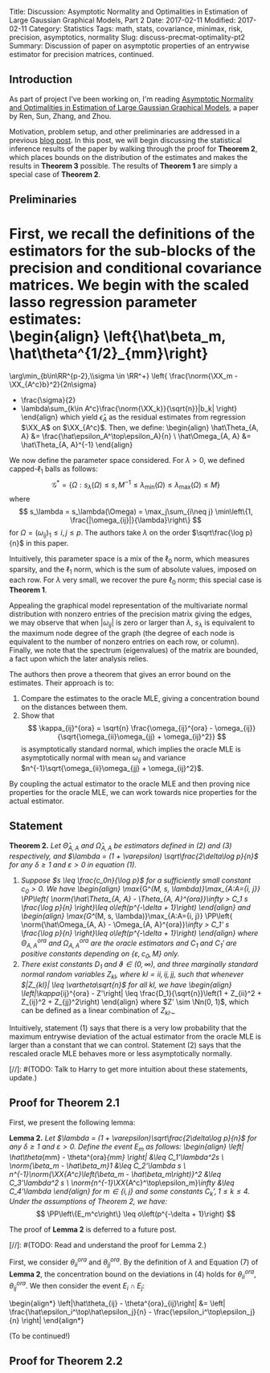 Title: Discussion: Asymptotic Normality and Optimalities in Estimation of Large Gaussian Graphical Models, Part 2
Date: 2017-02-11
Modified: 2017-02-11
Category: Statistics
Tags: math, stats, covariance, minimax, risk, precision, asymptotics, normality
Slug: discuss-precmat-optimality-pt2
Summary: Discussion of paper on asymptotic properties of an entrywise estimator for precision matrices, continued.
<div style="display:none">
    $$
    \newcommand{\norm}[1]{\left\lVert#1\right\rVert}
    \newcommand{\RR}{\mathbf{R}}
    \newcommand{\PP}{\mathbf{P}}
    \newcommand{\EE}{\mathbf{E}}
    \newcommand{\XX}{\mathbf{X}}
    \newcommand{\Nn}{\mathcal{N}}
    \{\Nn}{\mathcal{N}}
    \DeclareMathOperator{\var}{var}
    $$
</div>

## Introduction
As part of project I've been working on, I'm reading [Asymptotic Normality and
Optimalities in Estimation of Large Gaussian Graphical Models](
https://arxiv.org/abs/1309.6024), a paper by Ren, Sun, Zhang, and Zhou.

Motivation, problem setup, and other preliminaries are addressed in a previous
[blog post]({filename}discuss-precmat-optimality-pt1.md).  In this post, we
will begin discussing the statistical inference results of the paper by
walking through the proof for **Theorem 2**, which places bounds on the
distribution of the estimates and makes the results in **Theorem 3** possible.
The results of **Theorem 1** are simply a special case of **Theorem 2**.

## Preliminaries
First, we recall the definitions of the estimators for the sub-blocks of the
precision and conditional covariance matrices.  We begin with the scaled
lasso regression parameter estimates:  
\begin{align}
\left\{\hat\beta_m, \hat\theta^{1/2}_{mm}\right\}
=
\arg\min_{b\in\RR^{p-2},\\\sigma \in \RR^+}
\left\{
\frac{\norm{\XX_m - \XX_{A^c}b}^2}{2n\sigma}
+ \frac{\sigma}{2} 
+ \lambda\sum_{k\in A^c}\frac{\norm{\XX_k}}{\sqrt{n}}|b_k|
\right\}
\end{align}
which yield $\hat\epsilon_A$ as the residual estimates from regression $\XX_A$
on $\XX_{A^c}$.  Then, we define:
\begin{align}
\hat\Theta_{A, A}   &=  \frac{\hat\epsilon_A^\top\epsilon_A}{n} \\
\hat\Omega_{A, A}   &=  \hat\Theta_{A, A}^{-1}
\end{align}

We now define the parameter space considered.  For $\lambda > 0$, we
defined capped-$\ell_1$ balls as follows:
$$
\mathcal{G}^* = \left\{
\Omega: s_\lambda(\Omega) \leq s, M^{-1}
    \leq \lambda_\min(\Omega)
    \leq \lambda_\max(\Omega)
    \leq M
\right\}
$$
where
$$
s_\lambda = s_\lambda(\Omega) = \max_j\sum_{i\neq j}
\min\left\{1, \frac{|\omega_{ij}|}{\lambda}\right\}
$$
for $\Omega = (\omega_{ij})_1\leq i, j\leq p$.  The authors take $\lambda$
on the order $\sqrt\frac{\log p}{n}$ in this paper.

Intuitively, this parameter space is a mix of the $\ell_0$ norm, which
measures sparsity, and the $\ell_1$ norm, which is the sum of absolute
values, imposed on each row.  For $\lambda$ very small, we recover the pure
$\ell_0$ norm; this special case is **Theorem 1**.

Appealing the graphical model representation of the multivariate normal
distribution with nonzero entries of the precision matrix giving the edges,
we may observe that when $|\omega_{ij}|$ is zero or larger than $\lambda$, 
$s_\lambda$ is equivalent to the maximum node degree of the graph (the
degree of each node is equivalent to the number of nonzero entries on
each row, or column).  Finally, we note that the spectrum (eigenvalues) of
the matrix are bounded, a fact upon which the later analysis relies.

The authors then prove a theorem that gives an error bound on the estimates.
Their approach is to:

1.  Compare the estimates to the oracle MLE, giving a concentration bound
    on the distances between them.
2.  Show that
    $$
    \kappa_{ij}^{ora} = \sqrt{n}
    \frac{\omega_{ij}^{ora} - \omega_{ij}}
    {\sqrt{\omega_{ii}\omega_{jj} + \omega_{ij}^2}}
    $$
    is asymptotically standard normal, which implies the oracle MLE is
    asymptotically normal with mean $\omega_{ij}$ and variance
    $n^{-1}\sqrt{\omega_{ii}\omega_{jj} + \omega_{ij}^2}$.

By coupling the actual estimator to the oracle MLE and then proving nice
properties for the oracle MLE, we can work towards nice properties for
the actual estimator.

## Statement
**Theorem 2.** _Let $\hat\Theta_{A, A}$ and $\hat\Omega_{A, A}$ be estimators
defined in (2) and (3) respectively, and $\lambda = (1 + \varepsilon)
\sqrt\frac{2\delta\log p}{n}$ for any $\delta \geq 1$ and $\varepsilon > 0$
in equation (1)._

1.  _Suppose $s \leq \frac{c_0n}{\log p}$ for a sufficiently small constant
    $c_0 > 0$.  We have
    \begin{align}
    \max_{G^*(M, s, \lambda)}\max_{A:A=\{i, j\}}
    \PP\left\{
        \norm{\hat\Theta_{A, A} - \Theta_{A, A}^{ora}}_\infty
        > C_1 s \frac{\log p}{n}
    \right\}\leq o\left(p^{-\delta + 1}\right)
    \end{align}
    and
    \begin{align}
    \max_{G^*(M, s, \lambda)}\max_{A:A=\{i, j\}}
    \PP\left\{
        \norm{\hat\Omega_{A, A} - \Omega_{A, A}^{ora}}_\infty
        > C_1' s \frac{\log p}{n}
    \right\}\leq o\left(p^{-\delta + 1}\right)
    \end{align}
    where $\Theta^{ora}_{A, A}$ and $\Omega^{ora}_{A, A}$ are the oracle
    estimators and $C_1$ and $C_1'$ are positive constants depending on
    $\{\varepsilon, c_0, M\}$ only._
2.  _There exist constants $D_1$ and $\vartheta \in (0, \infty)$, and three
    marginally standard normal random variables $Z_{kl}$, where $kl = ii, ij,
    jj$, such that whenever $|Z_{kl}| \leq \vartheta\sqrt{n}$ for all $kl$,
    we have
    \begin{align}
    \left|\kappa_{ij}^{ora} - Z'\right|
    \leq
    \frac{D_1}{\sqrt{n}}\left(1 + Z_{ii}^2 + Z_{ij}^2 + Z_{jj}^2\right)
    \end{align}
    where $Z' \sim \Nn(0, 1)$, which can be defined as a linear combination
    of $Z_{kl}$._

Intuitively, statement (1) says that there is a very low probability that
the maximum entrywise deviation of the actual estimator from the oracle MLE
is larger than a constant that we can control.  Statement (2) says that
the rescaled oracle MLE behaves more or less asymptotically normally.

[//]:   #(TODO: Talk to Harry to get more intuition about these statements, update.)

## Proof for Theorem 2.1
First, we present the following lemma:

**Lemma 2.** _Let $\lambda = (1 + \varepsilon)\sqrt\frac{2\delta\log p}{n}$ for
any $\delta \geq 1$ and $\varepsilon > 0$.  Define the event $E_m$ as follows:
\begin{align}
\left|
\hat\theta_{mm} - \theta^{ora}_{mm} \right|
    &\leq   C_1'\lambda^2s  \\
\norm{\beta_m - \hat\beta_m}_1
    &\leq C_2'\lambda s   \\
n^{-1}\norm{\XX_{A^c}\left(\beta_m - \hat\beta_m\right)}^2
    &\leq C_3'\lambda^2 s   \\
\norm{n^{-1}\XX_{A^c}^\top\epsilon_m}_\infty
    &\leq C_4'\lambda
\end{align}
for $m \in \{i, j\}$ and some constants $C_k', 1 \leq k \leq 4$.  Under
the assumptions of Theorem 2, we have:_
$$
\PP\left\{E_m^c\right\} \leq o\left(p^{-\delta + 1}\right)
$$

The proof of **Lemma 2** is deferred to a future post.

[//]:   #(TODO: Read and understand the proof for Lemma 2.)


First, we consider $\theta_{ii}^{ora}$ and $\theta_{jj}^{ora}$.  By the
definition of $\lambda$ and Equation (7) of **Lemma 2**, the concentration
bound on the deviations in (4) holds for $\theta_{ii}^{ora},
\theta_{ij}^{ora}$.  We then consider the event $E_i \cap E_j$:

\begin{align*}
\left|\hat\theta_{ij} - \theta^{ora}_{ij}\right|
&=  \left|
    \frac{\hat\epsilon_i^\top\hat\epsilon_j}{n}
    - 
    \frac{\epsilon_i^\top\epsilon_j}{n}
    \right|
\end{align*}

(To be continued!)

## Proof for Theorem 2.2
